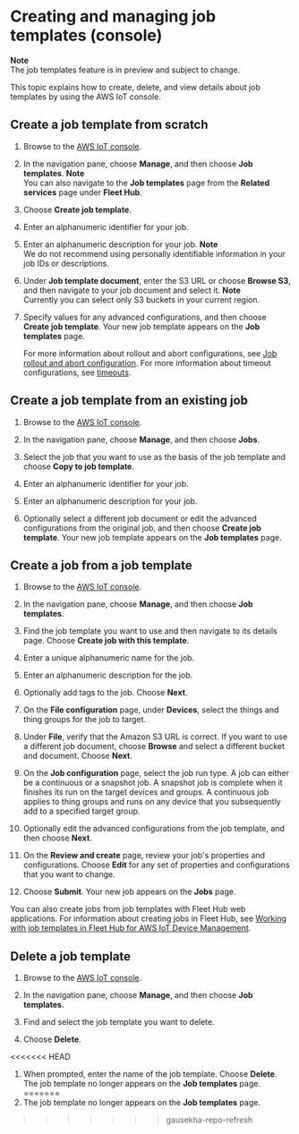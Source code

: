 # Creating and managing job templates \(console\)<a name="job-templates-console"></a>

**Note**  
The job templates feature is in preview and subject to change\.

This topic explains how to create, delete, and view details about job templates by using the AWS IoT console\.

## Create a job template from scratch<a name="job-templates-console-create-scratch"></a>

1. Browse to the [AWS IoT console](https://console.aws.amazon.com/iot/)\.

1. In the navigation pane, choose **Manage**, and then choose **Job templates**\.
**Note**  
You can also navigate to the **Job templates** page from the **Related services** page under **Fleet Hub**\.

1. Choose **Create job template**\.

1. Enter an alphanumeric identifier for your job\.

1. Enter an alphanumeric description for your job\.
**Note**  
We do not recommend using personally identifiable information in your job IDs or descriptions\.

1. Under **Job template document**, enter the S3 URL or choose **Browse S3**, and then navigate to your job document and select it\.
**Note**  
Currently you can select only S3 buckets in your current region\.

1. Specify values for any advanced configurations, and then choose **Create job template**\. Your new job template appears on the **Job templates** page\.

   For more information about rollout and abort configurations, see [Job rollout and abort configuration](job-rollout-abort.md)\. For more information about timeout configurations, see [timeouts](iot-jobs.md#timeout)\.

## Create a job template from an existing job<a name="job-templates-console-create-exist-job"></a>

1. Browse to the [AWS IoT console](https://console.aws.amazon.com/iot/)\.

1. In the navigation pane, choose **Manage**, and then choose **Jobs**\.

1. Select the job that you want to use as the basis of the job template and choose **Copy to job template**\.

1. Enter an alphanumeric identifier for your job\.

1. Enter an alphanumeric description for your job\.

1. Optionally select a different job document or edit the advanced configurations from the original job, and then choose **Create job template**\. Your new job template appears on the **Job templates** page\.

## Create a job from a job template<a name="job-templates-console-create-job-from"></a>

1. Browse to the [AWS IoT console](https://console.aws.amazon.com/iot/)\.

1. In the navigation pane, choose **Manage**, and then choose **Job templates**\.

1. Find the job template you want to use and then navigate to its details page\. Choose **Create job with this template**\.

1. Enter a unique alphanumeric name for the job\.

1. Enter an alphanumeric description for the job\.

1. Optionally add tags to the job\. Choose **Next**\.

1. On the **File configuration** page, under **Devices**, select the things and thing groups for the job to target\.

1. Under **File**, verify that the Amazon S3 URL is correct\. If you want to use a different job document, choose **Browse** and select a different bucket and document\. Choose **Next**\.

1. On the **Job configuration** page, select the job run type\. A job can either be a continuous or a snapshot job\. A snapshot job is complete when it finishes its run on the target devices and groups\. A continuous job applies to thing groups and runs on any device that you subsequently add to a specified target group\.

1. Optionally edit the advanced configurations from the job template, and then choose **Next**\.

1. On the **Review and create** page, review your job's properties and configurations\. Choose **Edit** for any set of properties and configurations that you want to change\.

1. Choose **Submit**\. Your new job appears on the **Jobs** page\.

You can also create jobs from job templates with Fleet Hub web applications\. For information about creating jobs in Fleet Hub, see [Working with job templates in Fleet Hub for AWS IoT Device Management](https://docs.aws.amazon.com/iot/latest/fleethubuserguide/aws-iot-monitor-technician-job-templates.html)\.

## Delete a job template<a name="job-templates-console-delete-job"></a>

1. Browse to the [AWS IoT console](https://console.aws.amazon.com/iot/)\.

1. In the navigation pane, choose **Manage**, and then choose **Job templates**\.

1. Find and select the job template you want to delete\.

1. Choose **Delete**\.

<<<<<<< HEAD
1. When prompted, enter the name of the job template\. Choose **Delete**\. The job template no longer appears on the **Job templates** page\.
=======
1. The job template no longer appears on the **Job templates** page\.
>>>>>>> gausekha-repo-refresh
